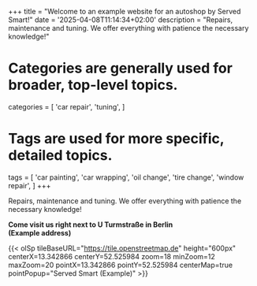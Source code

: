 +++
title = "Welcome to an example website for an autoshop by Served Smart!"
date = '2025-04-08T11:14:34+02:00'
description = "Repairs, maintenance and tuning. We offer everything with patience the necessary knowledge!"
# Categories are generally used for broader, top-level topics.
categories = [
 'car repair',
 'tuning',
]
# Tags are used for more specific, detailed topics.
tags = [
 'car painting',
 'car wrapping',
 'oil change',
 'tire change',
 'window repair',
]
+++

Repairs, maintenance and tuning. We offer everything with patience the necessary knowledge!

<b>Come visit us right next to U Turmstraße in Berlin<br>(Example address)</b>

{{< olSp tileBaseURL="https://tile.openstreetmap.de" height="600px" centerX=13.342866 centerY=52.525984 zoom=18 minZoom=12 maxZoom=20 pointX=13.342866 pointY=52.525984 centerMap=true pointPopup="Served Smart (Example)" >}}
